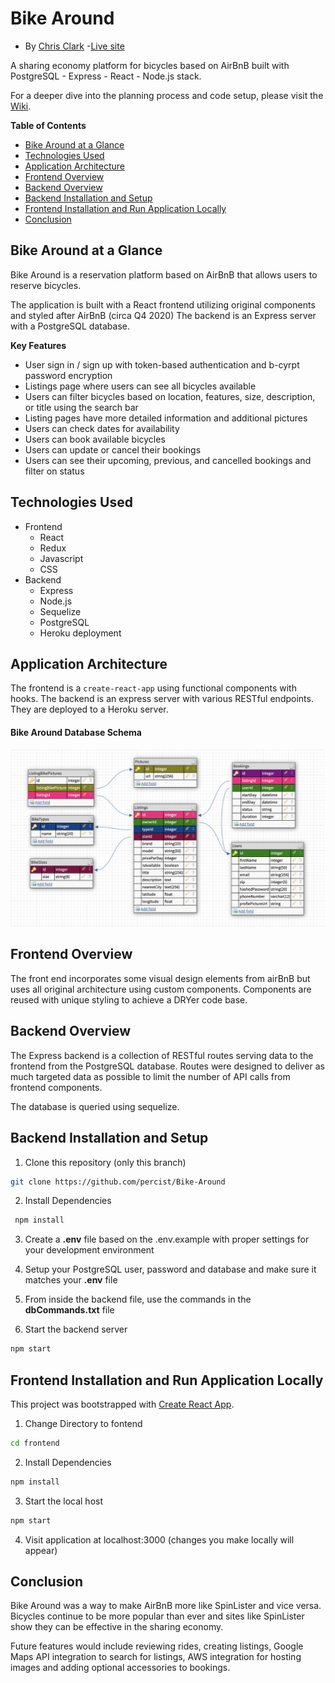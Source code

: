 # Bike Around

* By [Chris Clark](https://percist.github.io/) -[Live site](https://bike-around.herokuapp.com/)

A sharing economy platform for bicycles based on AirBnB built with PostgreSQL - Express - React - Node.js stack. 

For a deeper dive into the planning process and code setup, please visit the [Wiki](https://github.com/percist/bike-around/wiki).


**Table of Contents**
  * [Bike Around at a Glance](#Bike-Around-at-a-glance)
  * [Technologies Used](#technologies-used)
  * [Application Architecture](#application-architecture)
  * [Frontend Overview](#frontend-overview)
  * [Backend Overview](#backend-overview)
  * [Backend Installation and Setup](#Backend-Installation-and-Setup)
  * [Frontend Installation and Run Application Locally](#Frontend-Installation-and-Run-Application-Locally)
  * [Conclusion](#conclusion)

## Bike Around at a Glance
Bike Around is a reservation platform based on AirBnB that allows users to reserve bicycles.

The application is built with a React frontend utilizing original components and styled after AirBnB (circa Q4 2020)
The backend is an Express server with a PostgreSQL database.

**Key Features**
* User sign in / sign up with token-based authentication and b-cyrpt password encryption
* Listings page where users can see all bicycles available
* Users can filter bicycles based on location, features, size, description, or title using the search bar
* Listing pages have more detailed information and additional pictures
* Users can check dates for availability
* Users can book available bicycles
* Users can update or cancel their bookings
* Users can see their upcoming, previous, and cancelled bookings and filter on status

## Technologies Used
* Frontend
  * React
  * Redux
  * Javascript
  * CSS
* Backend
  * Express
  * Node.js
  * Sequelize
  * PostgreSQL
  * Heroku deployment

## Application Architecture
The frontend is a `create-react-app` using functional components with hooks. The backend is an express server with various RESTful endpoints. They are deployed to a Heroku server.

#### Bike Around Database Schema
![image](https://github.com/percist/Bike-Around/blob/master/Bike-Around-DB-Schema.png?raw=true)

## Frontend Overview
The front end incorporates some visual design elements from airBnB but uses all original architecture using custom components. Components are reused with unique styling to achieve a DRYer code base.

## Backend Overview
The Express backend is a collection of RESTful routes serving data to the frontend from the PostgreSQL database. Routes were designed to deliver as much targeted data as possible to limit the number of API calls from frontend components.

The database is queried using sequelize.

## Backend Installation and Setup

1. Clone this repository (only this branch)

  ```bash
  git clone https://github.com/percist/Bike-Around
  ```
2. Install Dependencies

  ```bash
   npm install
   ```
   
3. Create a **.env** file based on the .env.example with proper settings for your
   development environment

4. Setup your PostgreSQL user, password and database and make sure it matches your **.env** file

5. From inside the backend file, use the commands in the **dbCommands.txt** file

6. Start the backend server

  ```bash
  npm start
  ```

## Frontend Installation and Run Application Locally

This project was bootstrapped with [Create React App](https://github.com/facebook/create-react-app).

1. Change Directory to fontend

  ```bash
  cd frontend
  ```
2. Install Dependencies

  ```bash
  npm install
  ```
3. Start the local host

  ```bash
  npm start
  ```
  
4. Visit application at localhost:3000 (changes you make locally will appear)


## Conclusion
Bike Around was a way to make AirBnB more like SpinLister and vice versa. Bicycles continue to be more popular than ever and sites like SpinLister show they can be effective in the sharing economy.

Future features would include reviewing rides, creating listings, Google Maps API integration to search for listings, AWS integration for hosting images and adding optional accessories to bookings.
